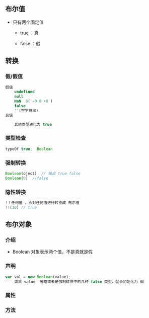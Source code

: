 ## 布尔值

* 只有两个固定值
  
  * true   ：真
  
  * false  ：假

  

## 转换

### 假/假值

```js
假值
	undefined
	null 
	NaN  0( -0 0 +0 )
	false
	''(空字符串)
真值

	其他类型转化为 true
```

### 类型检查

```js
typeOf true;  Boolean
```

### 强制转换

```js
Boolean(oject)  // 输出 true false
Boolean(0)  //false
```

### 隐性转换

```js
!！任何值 ，会对任何值进行转换成 布尔值
!!(10) // true
```



## 布尔对象

### 介绍

*   Boolean 对象表示两个值，不是真就是假

### 声明

```js
var val = new Boolean(value);
	如果 value  省略或者是强制转换中的几种 false 类型，就会初始化为 假
```

### 属性

### 方法

